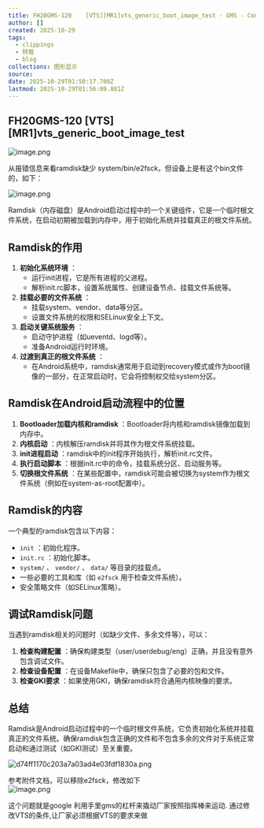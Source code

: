 ```yaml
---
title: FH20GMS-120    [VTS][MR1]vts_generic_boot_image_test - GMS - Confluence
author: []
created: 2025-10-29
tags:
  - clippings
  - 转载
  - blog
collections: 图形显示
source: 
date: 2025-10-29T01:50:17.708Z
lastmod: 2025-10-29T01:56:09.881Z
---
```

## FH20GMS-120 \[VTS]\[MR1]vts\_generic\_boot\_image\_test

![image.png](https://picgo.myjojo.fun:666/i/2025/10/29/690173b22ea59.png)

从报错信息来看ramdisk缺少 system/bin/e2fsck，但设备上是有这个bin文件的，如下：

![image.png](https://picgo.myjojo.fun:666/i/2025/10/29/690173ff685dc.png)

Ramdisk（内存磁盘）是Android启动过程中的一个关键组件，它是一个临时根文件系统，在启动初期被加载到内存中，用于初始化系统并挂载真正的根文件系统。

## Ramdisk的作用

1. **初始化系统环境** ：
   * 运行init进程，它是所有进程的父进程。
   * 解析init.rc脚本，设置系统属性、创建设备节点、挂载文件系统等。
2. **挂载必要的文件系统** ：
   * 挂载system、vendor、data等分区。
   * 设置文件系统的权限和SELinux安全上下文。
3. **启动关键系统服务** ：
   * 启动守护进程（如ueventd、logd等）。
   * 准备Android运行时环境。
4. **过渡到真正的根文件系统** ：
   * 在Android系统中，ramdisk通常用于启动到recovery模式或作为boot镜像的一部分，在正常启动时，它会将控制权交给system分区。

## Ramdisk在Android启动流程中的位置

1. **Bootloader加载内核和ramdisk** ：Bootloader将内核和ramdisk镜像加载到内存中。
2. **内核启动** ：内核解压ramdisk并将其作为根文件系统挂载。
3. **init进程启动** ：ramdisk中的init程序开始执行，解析init.rc文件。
4. **执行启动脚本** ：根据init.rc中的命令，挂载系统分区、启动服务等。
5. **切换根文件系统** ：在某些配置中，ramdisk可能会被切换为system作为根文件系统（例如在system-as-root配置中）。

## Ramdisk的内容

一个典型的ramdisk包含以下内容：

* `init` ：初始化程序。
* `init.rc` ：初始化脚本。
* `system/` 、 `vendor/` 、 `data/` 等目录的挂载点。
* 一些必要的工具和库（如 `e2fsck` 用于检查文件系统）。
* 安全策略文件（如SELinux策略）。

## 调试Ramdisk问题

当遇到ramdisk相关的问题时（如缺少文件、多余文件等），可以：

1. **检查构建配置** ：确保构建类型（user/userdebug/eng）正确，并且没有意外包含调试文件。
2. **检查设备配置** ：在设备Makefile中，确保只包含了必要的包和文件。
3. **检查GKI要求** ：如果使用GKI，确保ramdisk符合通用内核映像的要求。

## 总结

Ramdisk是Android启动过程中的一个临时根文件系统，它负责初始化系统并挂载真正的文件系统。确保ramdisk包含正确的文件和不包含多余的文件对于系统正常启动和通过测试（如GKI测试）至关重要。

![d74ff1170c203a7a03ad4e03fdf1830a.png](https://picgo.myjojo.fun:666/i/2025/10/29/6901744a5b4a4.png)

参考附件文档，可以移除e2fsck，修改如下\
![image.png](https://picgo.myjojo.fun:666/i/2025/10/29/6901741f53a4c.png)

这个问题就是google 利用手里gms的杠杆来撬动厂家按照指挥棒来运动. 通过修改VTS的条件,让厂家必须根据VTS的要求来做
